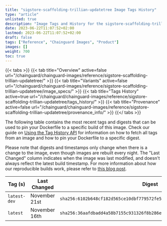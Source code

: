 ```yaml
---
title: "sigstore-scaffolding-trillian-updatetree Image Tags History"
type: "article"
unlisted: true
description: "Image Tags and History for the sigstore-scaffolding-trillian-updatetree Chainguard Image"
date: 2023-06-22T11:07:52+02:00
lastmod: 2023-06-22T11:07:52+02:00
draft: false
tags: ["Reference", "Chainguard Images", "Product"]
images: []
weight: 700
toc: true
---
```


{{< tabs >}}
{{< tab title="Overview" active=false url="/chainguard/chainguard-images/reference/sigstore-scaffolding-trillian-updatetree/" >}}
{{< tab title="Variants" active=false url="/chainguard/chainguard-images/reference/sigstore-scaffolding-trillian-updatetree/image_specs/" >}}
{{< tab title="Tags History" active=true url="/chainguard/chainguard-images/reference/sigstore-scaffolding-trillian-updatetree/tags_history/" >}}
{{< tab title="Provenance" active=false url="/chainguard/chainguard-images/reference/sigstore-scaffolding-trillian-updatetree/provenance_info/" >}}
{{</ tabs >}}

The following table contains the most recent tags and digests that can be used to pin your Dockerfile to a specific build of this image. Check our guide on [Using the Tag History API](/chainguard/chainguard-images/using-the-tag-history-api/) for information on how to fetch all tags from an image and how to pin your Dockerfile to a specific digest.

Please note that digests and timestamps only change when there is a change to the image, even though images are rebuilt every night. The "Last Changed" column indicates when the image was last modified, and doesn't always reflect the latest build timestamp. For more information about how our reproducible builds work, please refer to [this blog post](https://www.chainguard.dev/unchained/reproducing-chainguards-reproducible-image-builds).

| Tag (s)       | Last Changed  | Digest                                                                    |
|---------------|---------------|---------------------------------------------------------------------------|
|  `latest-dev` | November 21st | `sha256:6102b648cf182d565ce10dbf779572fe5aaebb3e06c4fde654bb242484042593` |
|  `latest`     | November 16th | `sha256:36aafdbadd4a58b7155c931326f8b286e0cc6de70eb88a4bb90442c6a3b80d10` |

